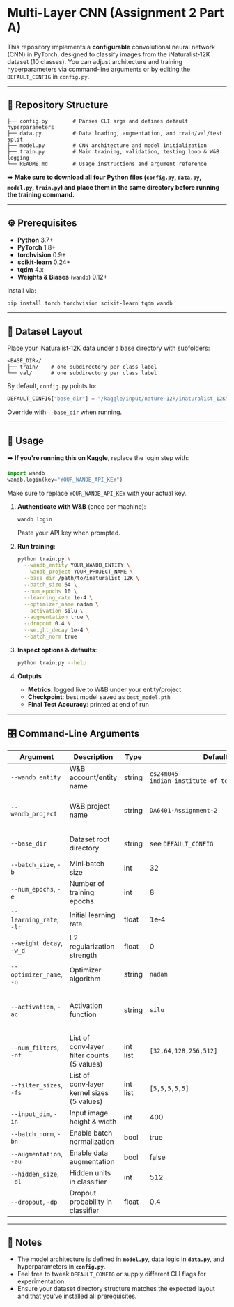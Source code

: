 # Multi-Layer CNN (Assignment 2 Part A)

This repository implements a **configurable** convolutional neural network (CNN) in PyTorch, designed to classify images from the iNaturalist‑12K dataset (10 classes). You can adjust architecture and training hyperparameters via command‑line arguments or by editing the `DEFAULT_CONFIG` in `config.py`.

---

## 📂 Repository Structure

```
├── config.py        # Parses CLI args and defines default hyperparameters
├── data.py          # Data loading, augmentation, and train/val/test split
├── model.py         # CNN architecture and model initialization
├── train.py         # Main training, validation, testing loop & W&B logging
└── README.md        # Usage instructions and argument reference
```

➡️ **Make sure to download all four Python files (`config.py`, `data.py`, `model.py`, `train.py`) and place them in the same directory before running the training command.**

---

## ⚙️ Prerequisites

- **Python** 3.7+  
- **PyTorch** 1.8+  
- **torchvision** 0.9+  
- **scikit‑learn** 0.24+  
- **tqdm** 4.x  
- **Weights & Biases** (`wandb`) 0.12+  

Install via:

```bash
pip install torch torchvision scikit-learn tqdm wandb
```

---

## 🌱 Dataset Layout

Place your iNaturalist‑12K data under a base directory with subfolders:

```
<BASE_DIR>/
├── train/    # one subdirectory per class label
└── val/      # one subdirectory per class label
```

By default, `config.py` points to:
```python
DEFAULT_CONFIG["base_dir"] = "/kaggle/input/nature-12k/inaturalist_12K"
```
Override with `--base_dir` when running.

---

## 🚀 Usage

➡️ **If you're running this on Kaggle**, replace the login step with:
```python
import wandb
wandb.login(key="YOUR_WANDB_API_KEY")
```
Make sure to replace `YOUR_WANDB_API_KEY` with your actual key.


1. **Authenticate with W&B** (once per machine):
   ```bash
   wandb login
   ```
   Paste your API key when prompted.

2. **Run training**:
   ```bash
   python train.py \
     --wandb_entity YOUR_WANDB_ENTITY \
     --wandb_project YOUR_PROJECT_NAME \
     --base_dir /path/to/inaturalist_12K \
     --batch_size 64 \
     --num_epochs 10 \
     --learning_rate 1e-4 \
     --optimizer_name nadam \
     --activation silu \
     --augmentation true \
     --dropout 0.4 \
     --weight_decay 1e-4 \
     --batch_norm true
   ```

3. **Inspect options & defaults**:
   ```bash
   python train.py --help
   ```

4. **Outputs**  
   - **Metrics**: logged live to W&B under your entity/project  
   - **Checkpoint**: best model saved as `best_model.pth`  
   - **Final Test Accuracy**: printed at end of run  

---

## 🎛️ Command-Line Arguments

| Argument             | Description                                     | Type         | Default                      | Choices                         |
|----------------------|-------------------------------------------------|--------------|------------------------------|---------------------------------|
| `--wandb_entity`     | W&B account/entity name                         | string       | `cs24m045-indian‑institute‑of‑technology‑madras` | any valid W&B username         |
| `--wandb_project`    | W&B project name                                | string       | `DA6401‑Assignment‑2`         | any valid W&B project name      |
| `--base_dir`         | Dataset root directory                          | string       | see `DEFAULT_CONFIG`         | valid filesystem path           |
| `--batch_size`, `-b` | Mini‑batch size                                 | int          | 32                           | ≥1                              |
| `--num_epochs`, `-e` | Number of training epochs                       | int          | 8                            | ≥1                              |
| `--learning_rate`, `-lr` | Initial learning rate                      | float        | 1e‑4                         | >0                              |
| `--weight_decay`, `-w_d` | L2 regularization strength                  | float        | 0                            | ≥0                              |
| `--optimizer_name`, `-o` | Optimizer algorithm                         | string       | `nadam`                      | `nadam`, `adam`, `rmsprop`      |
| `--activation`, `-ac`| Activation function                             | string       | `silu`                       | `relu`, `gelu`, `silu`, `mish`, `elu`, `selu` |
| `--num_filters`, `-nf`| List of conv‑layer filter counts (5 values)     | int list     | `[32,64,128,256,512]`        | any list of 5 positive ints     |
| `--filter_sizes`, `-fs`| List of conv‑layer kernel sizes (5 values)     | int list     | `[5,5,5,5,5]`                | any list of 5 positive ints     |
| `--input_dim`, `-in` | Input image height & width                      | int          | 400                          | ≥32                             |
| `--batch_norm`, `-bn`| Enable batch normalization                      | bool         | true                         | `true`, `false`                 |
| `--augmentation`, `-au` | Enable data augmentation                     | bool         | false                        | `true`, `false`                 |
| `--hidden_size`, `-dl`| Hidden units in classifier                      | int          | 512                          | ≥1                              |
| `--dropout`, `-dp`   | Dropout probability in classifier                | float        | 0.4                          | 0–1                             |

---

## 📖 Notes

- The model architecture is defined in **`model.py`**, data logic in **`data.py`**, and hyperparameters in **`config.py`**.  
- Feel free to tweak `DEFAULT_CONFIG` or supply different CLI flags for experimentation.  
- Ensure your dataset directory structure matches the expected layout and that you’ve installed all prerequisites.  


